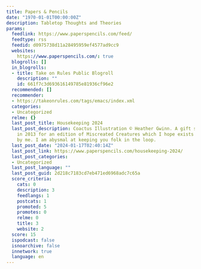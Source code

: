 ```yaml
---
title: Papers & Pencils
date: "1970-01-01T00:00:00Z"
description: Tabletop Thoughts and Theories
params:
  feedlink: https://www.paperspencils.com/feed/
  feedtype: rss
  feedid: d0975738d11a28495959ef4577ad9cc9
  websites:
    https://www.paperspencils.com/: true
  blogrolls: []
  in_blogrolls:
  - title: Take on Rules Public Blogroll
    description: ""
    id: 661f7c3d693616149785e81936cf96e2
  recommended: []
  recommender:
  - https://takeonrules.com/tags/emacs/index.xml
  categories:
  - Uncategorized
  relme: {}
  last_post_title: Housekeeping 2024
  last_post_description: Coactus Illustration © Heather Gwinn. A gift she gave me
    in 2013 for an edition of Miscreated Creatures which I hope exists someday. Coloring
    by me. I am abysmal at keeping you folk in the loop.
  last_post_date: "2024-01-17T02:40:14Z"
  last_post_link: https://www.paperspencils.com/housekeeping-2024/
  last_post_categories:
  - Uncategorized
  last_post_language: ""
  last_post_guid: 2d218c7183cd7eb471ed6968adc7c65a
  score_criteria:
    cats: 0
    description: 3
    feedlangs: 1
    postcats: 1
    promoted: 5
    promotes: 0
    relme: 0
    title: 3
    website: 2
  score: 15
  ispodcast: false
  isnoarchive: false
  innetwork: true
  language: en
---
```


